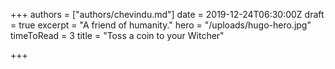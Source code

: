 +++
authors = ["authors/chevindu.md"]
date = 2019-12-24T06:30:00Z
draft = true
excerpt = "A friend of humanity."
hero = "/uploads/hugo-hero.jpg"
timeToRead = 3
title = "Toss a coin to your Witcher"

+++
